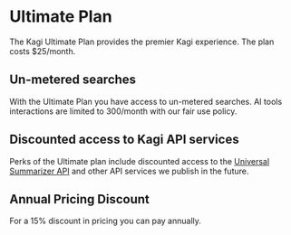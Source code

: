 # Ultimate Plan

The Kagi Ultimate Plan provides the premier Kagi experience. The plan costs $25/month.

## Un-metered searches

With the Ultimate Plan you have access to un-metered searches. AI tools interactions are limited to 300/month with our fair use policy.

## Discounted access to Kagi API services

Perks of the Ultimate plan include discounted access to the [Universal Summarizer API](../api/summarizer.md) and other API services we publish in the future.

## Annual Pricing Discount

For a 15% discount in pricing you can pay annually.
